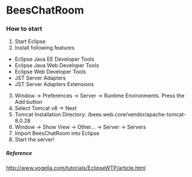 # BeesChatRoom

### How to start

1. Start Eclipse
2. Install following features
  - Eclipse Java EE Developer Tools
  - Eclipse Java Web Developer Tools
  - Eclipse Web Developer Tools
  - JST Server Adapters
  - JST Server Adapters Extensions
3. Window → Preferences → Server → Runtime Environments. Press the Add button
4. Select Tomcat v8 → Next
5. Tomcat Installation Directory: <dir-to-this-repos>/bees.web.core/vendor/apache-tomcat-8.0.28
6. Window → Show View → Other... → Server → Servers
7. Import BeesChatRoom into Eclipse
8. Start the server!

##### Reference

http://www.vogella.com/tutorials/EclipseWTP/article.html
